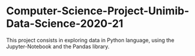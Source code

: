 # Computer-Science-Project-Unimib-Data-Science-2020-21
This project consists in exploring data in Python language, using the Jupyter-Notebook and the Pandas library.
